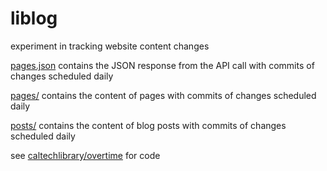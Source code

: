 # liblog

experiment in tracking website content changes

[pages.json](https://github.com/caltechlibrary/liblog/tree/main/pages.json) contains the JSON response from the API call with commits of changes scheduled daily

[pages/](https://github.com/caltechlibrary/liblog/tree/main/pages) contains the content of pages with commits of changes scheduled daily

[posts/](https://github.com/caltechlibrary/liblog/tree/main/posts) contains the content of blog posts with commits of changes scheduled daily

see [caltechlibrary/overtime](https://github.com/caltechlibrary/overtime) for code
